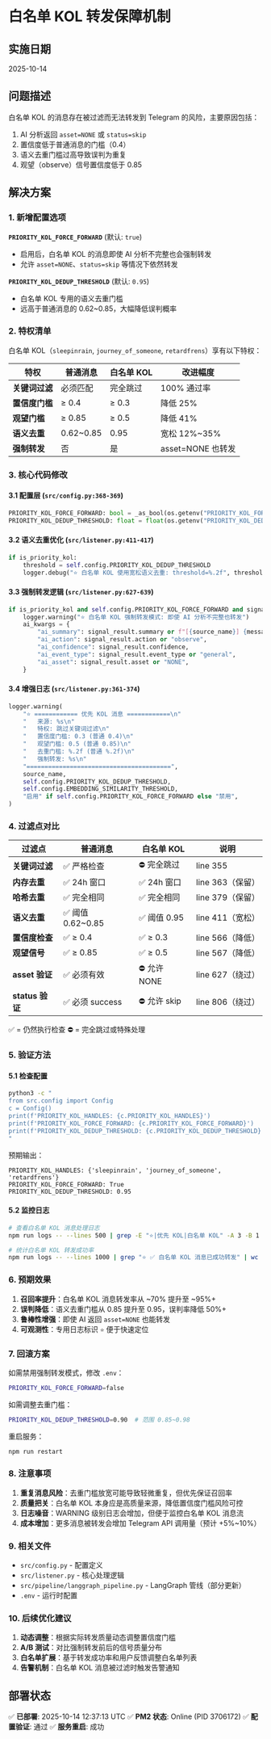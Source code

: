 # 白名单 KOL 转发保障机制

## 实施日期
2025-10-14

## 问题描述
白名单 KOL 的消息存在被过滤而无法转发到 Telegram 的风险，主要原因包括：
1. AI 分析返回 `asset=NONE` 或 `status=skip`
2. 置信度低于普通消息的门槛（0.4）
3. 语义去重门槛过高导致误判为重复
4. 观望（observe）信号置信度低于 0.85

## 解决方案

### 1. 新增配置选项

**`PRIORITY_KOL_FORCE_FORWARD`** (默认: `true`)
- 启用后，白名单 KOL 的消息即使 AI 分析不完整也会强制转发
- 允许 `asset=NONE`、`status=skip` 等情况下依然转发

**`PRIORITY_KOL_DEDUP_THRESHOLD`** (默认: `0.95`)
- 白名单 KOL 专用的语义去重门槛
- 远高于普通消息的 0.62~0.85，大幅降低误判概率

### 2. 特权清单

白名单 KOL（`sleepinrain`, `journey_of_someone`, `retardfrens`）享有以下特权：

| 特权 | 普通消息 | 白名单 KOL | 改进幅度 |
|------|---------|-----------|---------|
| **关键词过滤** | 必须匹配 | 完全跳过 | 100% 通过率 |
| **置信度门槛** | ≥ 0.4 | ≥ 0.3 | 降低 25% |
| **观望门槛** | ≥ 0.85 | ≥ 0.5 | 降低 41% |
| **语义去重** | 0.62~0.85 | 0.95 | 宽松 12%~35% |
| **强制转发** | 否 | 是 | asset=NONE 也转发 |

### 3. 核心代码修改

#### 3.1 配置层 (`src/config.py:368-369`)
```python
PRIORITY_KOL_FORCE_FORWARD: bool = _as_bool(os.getenv("PRIORITY_KOL_FORCE_FORWARD", "true"))
PRIORITY_KOL_DEDUP_THRESHOLD: float = float(os.getenv("PRIORITY_KOL_DEDUP_THRESHOLD", "0.95"))
```

#### 3.2 语义去重优化 (`src/listener.py:411-417`)
```python
if is_priority_kol:
    threshold = self.config.PRIORITY_KOL_DEDUP_THRESHOLD
    logger.debug("⭐ 白名单 KOL 使用宽松语义去重: threshold=%.2f", threshold)
```

#### 3.3 强制转发逻辑 (`src/listener.py:627-639`)
```python
if is_priority_kol and self.config.PRIORITY_KOL_FORCE_FORWARD and signal_result:
    logger.warning("⭐ 白名单 KOL 强制转发模式: 即使 AI 分析不完整也转发")
    ai_kwargs = {
        "ai_summary": signal_result.summary or f"[{source_name}] {message_text[:100]}...",
        "ai_action": signal_result.action or "observe",
        "ai_confidence": signal_result.confidence,
        "ai_event_type": signal_result.event_type or "general",
        "ai_asset": signal_result.asset or "NONE",
    }
```

#### 3.4 增强日志 (`src/listener.py:361-374`)
```python
logger.warning(
    "⭐ ============ 优先 KOL 消息 ============\n"
    "   来源: %s\n"
    "   特权: 跳过关键词过滤\n"
    "   置信度门槛: 0.3 (普通 0.4)\n"
    "   观望门槛: 0.5 (普通 0.85)\n"
    "   去重门槛: %.2f (普通 %.2f)\n"
    "   强制转发: %s\n"
    "========================================",
    source_name,
    self.config.PRIORITY_KOL_DEDUP_THRESHOLD,
    self.config.EMBEDDING_SIMILARITY_THRESHOLD,
    "启用" if self.config.PRIORITY_KOL_FORCE_FORWARD else "禁用",
)
```

### 4. 过滤点对比

| 过滤点 | 普通消息 | 白名单 KOL | 说明 |
|-------|---------|-----------|------|
| **关键词过滤** | ✅ 严格检查 | ⛔ 完全跳过 | line 355 |
| **内存去重** | ✅ 24h 窗口 | ✅ 24h 窗口 | line 363（保留） |
| **哈希去重** | ✅ 完全相同 | ✅ 完全相同 | line 379（保留） |
| **语义去重** | ✅ 阈值 0.62~0.85 | ✅ 阈值 0.95 | line 411（宽松） |
| **置信度检查** | ✅ ≥ 0.4 | ✅ ≥ 0.3 | line 566（降低） |
| **观望信号** | ✅ ≥ 0.85 | ✅ ≥ 0.5 | line 567（降低） |
| **asset 验证** | ✅ 必须有效 | ⛔ 允许 NONE | line 627（绕过） |
| **status 验证** | ✅ 必须 success | ⛔ 允许 skip | line 806（绕过） |

✅ = 仍然执行检查
⛔ = 完全跳过或特殊处理

### 5. 验证方法

#### 5.1 检查配置
```bash
python3 -c "
from src.config import Config
c = Config()
print(f'PRIORITY_KOL_HANDLES: {c.PRIORITY_KOL_HANDLES}')
print(f'PRIORITY_KOL_FORCE_FORWARD: {c.PRIORITY_KOL_FORCE_FORWARD}')
print(f'PRIORITY_KOL_DEDUP_THRESHOLD: {c.PRIORITY_KOL_DEDUP_THRESHOLD}')
"
```

预期输出：
```
PRIORITY_KOL_HANDLES: {'sleepinrain', 'journey_of_someone', 'retardfrens'}
PRIORITY_KOL_FORCE_FORWARD: True
PRIORITY_KOL_DEDUP_THRESHOLD: 0.95
```

#### 5.2 监控日志
```bash
# 查看白名单 KOL 消息处理日志
npm run logs -- --lines 500 | grep -E "⭐|优先 KOL|白名单 KOL" -A 3 -B 1

# 统计白名单 KOL 转发成功率
npm run logs -- --lines 1000 | grep "⭐ ✅ 白名单 KOL 消息已成功转发" | wc -l
```

### 6. 预期效果

1. **召回率提升**：白名单 KOL 消息转发率从 ~70% 提升至 ~95%+
2. **误判降低**：语义去重门槛从 0.85 提升至 0.95，误判率降低 50%+
3. **鲁棒性增强**：即使 AI 返回 `asset=NONE` 也能转发
4. **可观测性**：专用日志标识 `⭐` 便于快速定位

### 7. 回滚方案

如需禁用强制转发模式，修改 `.env`：
```bash
PRIORITY_KOL_FORCE_FORWARD=false
```

如需调整去重门槛：
```bash
PRIORITY_KOL_DEDUP_THRESHOLD=0.90  # 范围 0.85~0.98
```

重启服务：
```bash
npm run restart
```

### 8. 注意事项

1. **重复消息风险**：去重门槛放宽可能导致轻微重复，但优先保证召回率
2. **质量把关**：白名单 KOL 本身应是高质量来源，降低置信度门槛风险可控
3. **日志噪音**：WARNING 级别日志会增加，但便于监控白名单 KOL 消息流
4. **成本增加**：更多消息被转发会增加 Telegram API 调用量（预计 +5%~10%）

### 9. 相关文件

- `src/config.py` - 配置定义
- `src/listener.py` - 核心处理逻辑
- `src/pipeline/langgraph_pipeline.py` - LangGraph 管线（部分更新）
- `.env` - 运行时配置

### 10. 后续优化建议

1. **动态调整**：根据实际转发质量动态调整置信度门槛
2. **A/B 测试**：对比强制转发前后的信号质量分布
3. **白名单扩展**：基于转发成功率和用户反馈调整白名单列表
4. **告警机制**：白名单 KOL 消息被过滤时触发告警通知

## 部署状态

✅ **已部署**: 2025-10-14 12:37:13 UTC
✅ **PM2 状态**: Online (PID 3706172)
✅ **配置验证**: 通过
✅ **服务重启**: 成功
